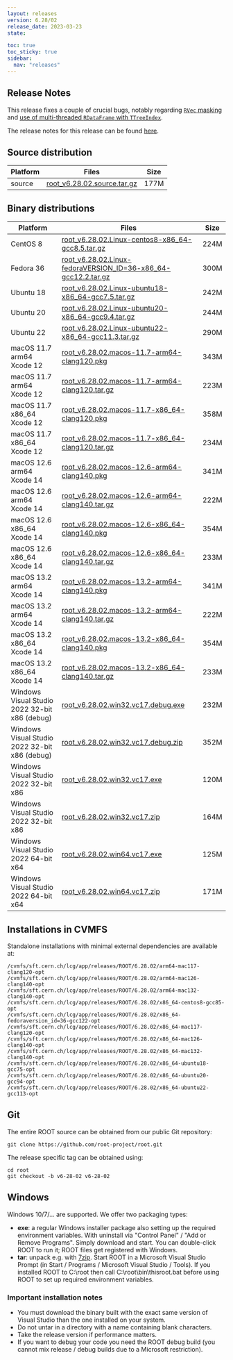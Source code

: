 ```yaml
---
layout: releases
version: 6.28/02
release_date: 2023-03-23
state:

toc: true
toc_sticky: true
sidebar:
  nav: "releases"
---
```



## Release Notes

This release fixes a couple of crucial bugs, notably regarding [`RVec` masking](https://github.com/root-project/root/pull/12411)
and [use of multi-threaded `RDataFrame` with `TTreeIndex`](https://github.com/root-project/root/pull/12342).

The release notes for this release can be found [here](https://root.cern/doc/v628/release-notes.html#release-6.2802).

## Source distribution

| Platform       | Files | Size |
|-----------|-------|-----|
| source | [root_v6.28.02.source.tar.gz](https://root.cern/download/root_v6.28.02.source.tar.gz) | 177M |


## Binary distributions

| Platform       | Files | Size |
|-----------|-------|-----|
| CentOS 8 | [root_v6.28.02.Linux-centos8-x86_64-gcc8.5.tar.gz](https://root.cern/download/root_v6.28.02.Linux-centos8-x86_64-gcc8.5.tar.gz) | 224M |
| Fedora 36 | [root_v6.28.02.Linux-fedoraVERSION_ID=36-x86_64-gcc12.2.tar.gz](https://root.cern/download/root_v6.28.02.Linux-fedoraVERSION_ID=36-x86_64-gcc12.2.tar.gz) | 300M |
| Ubuntu 18 | [root_v6.28.02.Linux-ubuntu18-x86_64-gcc7.5.tar.gz](https://root.cern/download/root_v6.28.02.Linux-ubuntu18-x86_64-gcc7.5.tar.gz) | 242M |
| Ubuntu 20 | [root_v6.28.02.Linux-ubuntu20-x86_64-gcc9.4.tar.gz](https://root.cern/download/root_v6.28.02.Linux-ubuntu20-x86_64-gcc9.4.tar.gz) | 244M |
| Ubuntu 22 | [root_v6.28.02.Linux-ubuntu22-x86_64-gcc11.3.tar.gz](https://root.cern/download/root_v6.28.02.Linux-ubuntu22-x86_64-gcc11.3.tar.gz) | 290M |
| macOS 11.7 arm64 Xcode 12 | [root_v6.28.02.macos-11.7-arm64-clang120.pkg](https://root.cern/download/root_v6.28.02.macos-11.7-arm64-clang120.pkg) | 343M |
| macOS 11.7 arm64 Xcode 12 | [root_v6.28.02.macos-11.7-arm64-clang120.tar.gz](https://root.cern/download/root_v6.28.02.macos-11.7-arm64-clang120.tar.gz) | 223M |
| macOS 11.7 x86_64 Xcode 12 | [root_v6.28.02.macos-11.7-x86_64-clang120.pkg](https://root.cern/download/root_v6.28.02.macos-11.7-x86_64-clang120.pkg) | 358M |
| macOS 11.7 x86_64 Xcode 12 | [root_v6.28.02.macos-11.7-x86_64-clang120.tar.gz](https://root.cern/download/root_v6.28.02.macos-11.7-x86_64-clang120.tar.gz) | 234M |
| macOS 12.6 arm64 Xcode 14 | [root_v6.28.02.macos-12.6-arm64-clang140.pkg](https://root.cern/download/root_v6.28.02.macos-12.6-arm64-clang140.pkg) | 341M |
| macOS 12.6 arm64 Xcode 14 | [root_v6.28.02.macos-12.6-arm64-clang140.tar.gz](https://root.cern/download/root_v6.28.02.macos-12.6-arm64-clang140.tar.gz) | 222M |
| macOS 12.6 x86_64 Xcode 14 | [root_v6.28.02.macos-12.6-x86_64-clang140.pkg](https://root.cern/download/root_v6.28.02.macos-12.6-x86_64-clang140.pkg) | 354M |
| macOS 12.6 x86_64 Xcode 14 | [root_v6.28.02.macos-12.6-x86_64-clang140.tar.gz](https://root.cern/download/root_v6.28.02.macos-12.6-x86_64-clang140.tar.gz) | 233M |
| macOS 13.2 arm64 Xcode 14 | [root_v6.28.02.macos-13.2-arm64-clang140.pkg](https://root.cern/download/root_v6.28.02.macos-13.2-arm64-clang140.pkg) | 341M |
| macOS 13.2 arm64 Xcode 14 | [root_v6.28.02.macos-13.2-arm64-clang140.tar.gz](https://root.cern/download/root_v6.28.02.macos-13.2-arm64-clang140.tar.gz) | 222M |
| macOS 13.2 x86_64 Xcode 14 | [root_v6.28.02.macos-13.2-x86_64-clang140.pkg](https://root.cern/download/root_v6.28.02.macos-13.2-x86_64-clang140.pkg) | 354M |
| macOS 13.2 x86_64 Xcode 14 | [root_v6.28.02.macos-13.2-x86_64-clang140.tar.gz](https://root.cern/download/root_v6.28.02.macos-13.2-x86_64-clang140.tar.gz) | 233M |
| Windows Visual Studio 2022 32-bit x86  (debug) | [root_v6.28.02.win32.vc17.debug.exe](https://root.cern/download/root_v6.28.02.win32.vc17.debug.exe) | 232M |
| Windows Visual Studio 2022 32-bit x86  (debug) | [root_v6.28.02.win32.vc17.debug.zip](https://root.cern/download/root_v6.28.02.win32.vc17.debug.zip) | 352M |
| Windows Visual Studio 2022 32-bit x86  | [root_v6.28.02.win32.vc17.exe](https://root.cern/download/root_v6.28.02.win32.vc17.exe) | 120M |
| Windows Visual Studio 2022 32-bit x86  | [root_v6.28.02.win32.vc17.zip](https://root.cern/download/root_v6.28.02.win32.vc17.zip) | 164M |
| Windows Visual Studio 2022 64-bit x64  | [root_v6.28.02.win64.vc17.exe](https://root.cern/download/root_v6.28.02.win64.vc17.exe) | 125M |
| Windows Visual Studio 2022 64-bit x64  | [root_v6.28.02.win64.vc17.zip](https://root.cern/download/root_v6.28.02.win64.vc17.zip) | 171M |

## Installations in CVMFS

Standalone installations with minimal external dependencies are available at:
~~~
/cvmfs/sft.cern.ch/lcg/app/releases/ROOT/6.28.02/arm64-mac117-clang120-opt
/cvmfs/sft.cern.ch/lcg/app/releases/ROOT/6.28.02/arm64-mac126-clang140-opt
/cvmfs/sft.cern.ch/lcg/app/releases/ROOT/6.28.02/arm64-mac132-clang140-opt
/cvmfs/sft.cern.ch/lcg/app/releases/ROOT/6.28.02/x86_64-centos8-gcc85-opt
/cvmfs/sft.cern.ch/lcg/app/releases/ROOT/6.28.02/x86_64-fedoraversion_id=36-gcc122-opt
/cvmfs/sft.cern.ch/lcg/app/releases/ROOT/6.28.02/x86_64-mac117-clang120-opt
/cvmfs/sft.cern.ch/lcg/app/releases/ROOT/6.28.02/x86_64-mac126-clang140-opt
/cvmfs/sft.cern.ch/lcg/app/releases/ROOT/6.28.02/x86_64-mac132-clang140-opt
/cvmfs/sft.cern.ch/lcg/app/releases/ROOT/6.28.02/x86_64-ubuntu18-gcc75-opt
/cvmfs/sft.cern.ch/lcg/app/releases/ROOT/6.28.02/x86_64-ubuntu20-gcc94-opt
/cvmfs/sft.cern.ch/lcg/app/releases/ROOT/6.28.02/x86_64-ubuntu22-gcc113-opt
~~~


## Git

The entire ROOT source can be obtained from our public Git repository:

~~~
git clone https://github.com/root-project/root.git
~~~
The release specific tag can be obtained using:
~~~
cd root
git checkout -b v6-28-02 v6-28-02
~~~


## Windows

Windows 10/7/... are supported. We offer two packaging types:

 * **exe**: a regular Windows installer package also setting up the required environment variables. With uninstall via "Control Panel" / "Add or Remove Programs". Simply download and start. You can double-click ROOT to run it; ROOT files get registered with Windows.
 * **tar**: unpack e.g. with [7zip](https://www.7-zip.org). Start ROOT in a Microsoft Visual Studio Prompt (in Start / Programs / Microsoft Visual Studio / Tools). If you installed ROOT to C:\root then call C:\root\bin\thisroot.bat before using ROOT to set up required environment variables.

### Important installation notes

 * You must download the binary built with the exact same version of Visual Studio than the one installed on your system.
 * Do not untar in a directory with a name containing blank characters.
 * Take the release version if performance matters.
 * If you want to debug your code you need the ROOT debug build (you cannot mix release / debug builds due to a Microsoft restriction).
